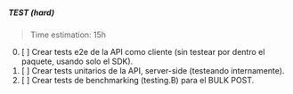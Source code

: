 ##### TEST (hard)

> Time estimation: 15h

0. [ ] Crear tests e2e de la API como cliente (sin testear por dentro el paquete, usando solo el SDK).
1. [ ] Crear tests unitarios de la API, server-side (testeando internamente).
2. [ ] Crear tests de benchmarking (testing.B) para el BULK POST.

